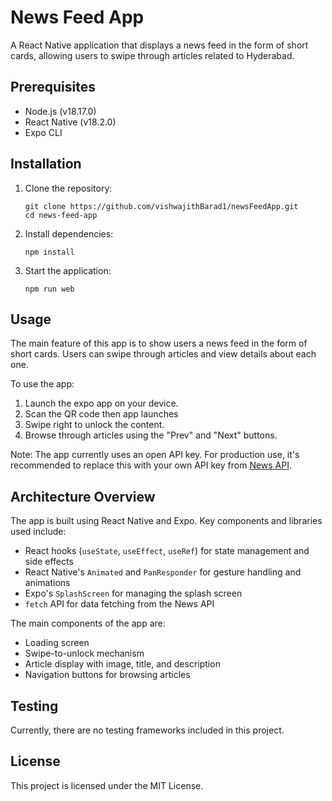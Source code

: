 # News Feed App

A React Native application that displays a news feed in the form of short cards, allowing users to swipe through articles related to Hyderabad.

## Prerequisites

- Node.js (v18.17.0)
- React Native (v18.2.0)
- Expo CLI

## Installation

1. Clone the repository:
   ```
   git clone https://github.com/vishwajithBarad1/newsFeedApp.git
   cd news-feed-app
   ```

2. Install dependencies:
   ```
   npm install
   ```

3. Start the application:
   ```
   npm run web
   ```

## Usage

The main feature of this app is to show users a news feed in the form of short cards. Users can swipe through articles and view details about each one.

To use the app:

1. Launch the expo app on your device.
2. Scan the QR code then app launches 
3. Swipe right to unlock the content.
4. Browse through articles using the "Prev" and "Next" buttons.

Note: The app currently uses an open API key. For production use, it's recommended to replace this with your own API key from [News API](https://newsapi.org/).

## Architecture Overview

The app is built using React Native and Expo. Key components and libraries used include:

- React hooks (`useState`, `useEffect`, `useRef`) for state management and side effects
- React Native's `Animated` and `PanResponder` for gesture handling and animations
- Expo's `SplashScreen` for managing the splash screen
- `fetch` API for data fetching from the News API

The main components of the app are:

- Loading screen
- Swipe-to-unlock mechanism
- Article display with image, title, and description
- Navigation buttons for browsing articles

## Testing

Currently, there are no testing frameworks included in this project.

## License

This project is licensed under the MIT License.
